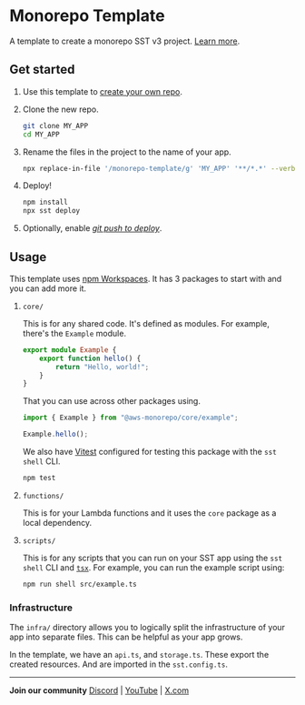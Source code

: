 # Monorepo Template

A template to create a monorepo SST v3 project. [Learn more](https://sst.dev/docs/set-up-a-monorepo).

## Get started

1. Use this template to [create your own repo](https://docs.github.com/en/repositories/creating-and-managing-repositories/creating-a-repository-from-a-template).

2. Clone the new repo.

    ```bash
    git clone MY_APP
    cd MY_APP
    ```

3. Rename the files in the project to the name of your app.

    ```bash
    npx replace-in-file '/monorepo-template/g' 'MY_APP' '**/*.*' --verbose
    ```

4. Deploy!

    ```bash
    npm install
    npx sst deploy
    ```

5. Optionally, enable [_git push to deploy_](https://sst.dev/docs/console/#autodeploy).

## Usage

This template uses [npm Workspaces](https://docs.npmjs.com/cli/v8/using-npm/workspaces). It has 3 packages to start with and you can add more it.

1. `core/`

    This is for any shared code. It's defined as modules. For example, there's the `Example` module.

    ```ts
    export module Example {
        export function hello() {
            return "Hello, world!";
        }
    }
    ```

    That you can use across other packages using.

    ```ts
    import { Example } from "@aws-monorepo/core/example";

    Example.hello();
    ```

    We also have [Vitest](https://vitest.dev/) configured for testing this package with the `sst shell` CLI.

    ```bash
    npm test
    ```

2. `functions/`

    This is for your Lambda functions and it uses the `core` package as a local dependency.

3. `scripts/`

    This is for any scripts that you can run on your SST app using the `sst shell` CLI and [`tsx`](https://www.npmjs.com/package/tsx). For example, you can run the example script using:

    ```bash
    npm run shell src/example.ts
    ```

### Infrastructure

The `infra/` directory allows you to logically split the infrastructure of your app into separate files. This can be helpful as your app grows.

In the template, we have an `api.ts`, and `storage.ts`. These export the created resources. And are imported in the `sst.config.ts`.

---

**Join our community** [Discord](https://sst.dev/discord) | [YouTube](https://www.youtube.com/c/sst-dev) | [X.com](https://x.com/SST_dev)
